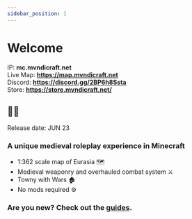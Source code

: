 ```yaml
---
sidebar_position: 1
---
```


# Welcome

IP: **mc.mvndicraft.net** <br/>
Live Map: **https://map.mvndicraft.net** <br/>
Discord: **https://discord.gg/2BP6h8Ssta** <br/>
Store: **https://store.mvndicraft.net/**

## 🎉🎉

Release date: JUN 23

### A unique medieval roleplay experience in Minecraft

- 1:362 scale map of Eurasia 🗺
- Medieval weaponry and overhauled combat system ⚔
- Towny with Wars 🏚
- No mods required ⚙

### Are you new? Check out the [guides](https://mvndicraft.net/docs/category/Guides).
